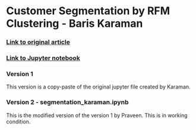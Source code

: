 # Customer Segmentation by RFM Clustering - Baris Karaman
### [Link to original article](https://towardsdatascience.com/data-driven-growth-with-python-part-2-customer-segmentation-5c019d150444)
### [Link to Jupyter notebook](https://gist.github.com/karamanbk/962443877d629713e0e410d52443c7d6)


### Version 1
This version is a copy-paste of the original jupyter file created by Karaman. 


### Version 2 - segmentation_karaman.ipynb
This is the modified version of the version 1 by Praveen. This is in working condition.